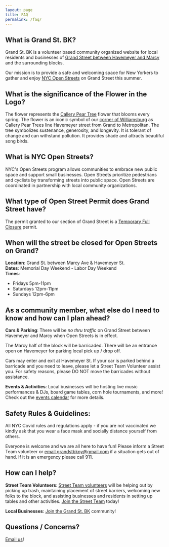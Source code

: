 ```yaml
---
layout: page
title: FAQ
permalink: /faq/
---
```


## What is Grand St. BK?
Grand St. BK is a volunteer based community organized website for local residents and businesses of [Grand Street between Havemeyer and Marcy](https://goo.gl/maps/3ytFyhNoUv8jLUf79) and the surrounding blocks. 

Our mission is to provide a safe and welcoming space for New Yorkers to gather and enjoy [NYC Open Streets](https://www1.nyc.gov/html/dot/html/pedestrians/openstreets.shtml) on Grand Street this summer. 

## What is the significance of the Flower in the Logo?
The flower represents the [Callery Pear Tree](https://en.wikipedia.org/wiki/Pyrus_calleryana) flower that blooms every spring. The flower is an iconic symbol of our [corner of Williamsburg](https://tree-map.nycgovparks.org/tree-map/tree/1054003) as Callery Pear Trees line Havemeyer street from Grand to Metropolitan. The tree symbolizes sustenance, generosity, and longevity. It is tolerant of change and can withstand pollution. It provides shade and attracts beautiful song birds. 

## What is NYC Open Streets?
NYC's Open Streets program allows communities to embrace new public space and support small businesses. Open Streets prioritize pedestrians and cyclists by transforming streets into public space. Open Streets are coordinated in partnership with local community organizations. 

## What type of Open Street Permit does Grand Street have?

The permit granted to our section of Grand Street is a [Temporary Full Closure](https://www1.nyc.gov/html/dot/html/pedestrians/openstreets.shtml#temp-full-closure) permit.

## When will the street be closed for Open Streets on Grand?
**Location**: Grand St. between Marcy Ave & Havemeyer St.  
**Dates**: Memorial Day Weekend - Labor Day Weekend  
**Times**:

* Fridays 5pm-11pm
* Saturdays 12pm-11pm
* Sundays 12pm-6pm

## As a community member, what else do I need to know and how can I plan ahead?
**Cars & Parking**: There will be *no thru traffic* on Grand Street between Havemeyer and Marcy when Open Streets is in effect. 

The Marcy half of the block will be barricaded. There will be an entrance open on Havemeyer for parking local pick up / drop off.

Cars may enter and exit at Havemeyer St. If your car is parked behind a barricade and you need to leave, please let a Street Team Volunteer assist you. For safety reasons, please DO NOT move the barricades without assistance.

**Events & Activities**: Local businesses will be hosting live music performances & DJs, board game tables, corn hole tournaments, and more! Check out the [events calendar](/calendar) for more details. 

## Safety Rules & Guidelines:
All NYC Covid rules and regulations apply - if you are not vaccinated we kindly ask that you wear a face mask and socially distance yourself from others. 

Everyone is welcome and we are all here to have fun! Please inform a Street Team volunteer or [email grandstbkny@gmail.com](mailto:grandstbkny@gmail.com) if a situation gets out of hand. If it is an emergency please call 911.

## How can I help?
**Street Team Volunteers**: [Street Team volunteers](/street-team) will be helping out by picking up trash, maintaining placement of street barriers, welcoming new folks to the block, and assisting businesses and residents in setting up tables and other activities. [Join the Street Team](/street-team) today!

**Local Businesses**: [Join the Grand St. BK](/business) community!

## Questions / Concerns?
[Email us](mailto:grandstbkny@gmail.com)!

